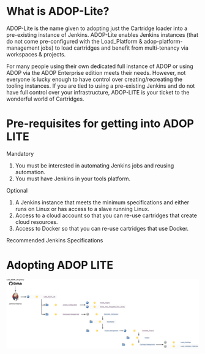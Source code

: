 # What is ADOP-Lite?
ADOP-Lite is the name given to adopting just the Cartridge loader into a pre-existing instance of Jenkins. ADOP-Lite enables Jenkins instances (that do not come pre-configured with the Load_Platform & adop-platform-management jobs) to load cartridges and benefit from multi-tenancy via workspaces & projects.

For many people using their own dedicated full instance of ADOP or using ADOP via the ADOP Enterprise edition meets their needs. However, not everyone is lucky enough to have control over creating/recreating the tooling instances. If you are tied to using a pre-existing Jenkins and do not have full control over your infrastructure, ADOP-LITE is your ticket to the wonderful world of Cartridges.

# Pre-requisites for getting into ADOP LITE
Mandatory
1. You must be interested in automating Jenkins jobs and reusing automation.
2. You must have Jenkins in your tools platform.
 
Optional
1. A Jenkins instance that meets the minimum specifications and either runs on Linux or has access to a slave running Linux.
2. Access to a cloud account so that you can re-use cartridges that create cloud resources.
3. Access to Docker so that you can re-use cartridges that use Docker.

Recommended Jenkins Specifications

# Adopting ADOP LITE
![HomePage](https://github.com/Nikos-K/adop-lite-platform-management/blob/master/img/ADOP_Lite_Diag_1.png)